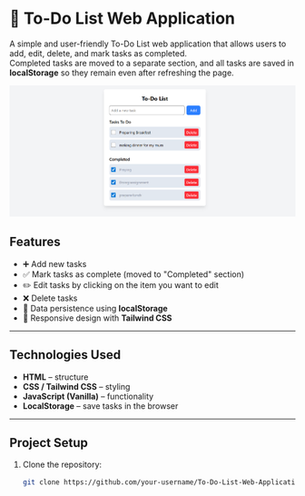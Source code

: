 # 📝 To-Do List Web Application

A simple and user-friendly To-Do List web application that allows users to add, edit, delete, and mark tasks as completed.  
Completed tasks are moved to a separate section, and all tasks are saved in **localStorage** so they remain even after refreshing the page.  


![This is my To-Do list looks](/assets/images/todo.png)

##  Features
- ➕ Add new tasks  
- ✅ Mark tasks as complete (moved to "Completed" section)  
- ✏️ Edit tasks by clicking  on the item you want to edit
- ❌ Delete tasks  
- 💾 Data persistence using **localStorage**  
- 📱 Responsive design with **Tailwind CSS**

---

##  Technologies Used
- **HTML** – structure  
- **CSS / Tailwind CSS** – styling  
- **JavaScript (Vanilla)** – functionality  
- **LocalStorage** – save tasks in the browser  

---

##  Project Setup
1. Clone the repository:
   ```bash
   git clone https://github.com/your-username/To-Do-List-Web-Application.git
